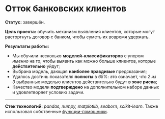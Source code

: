 # Отток банковских клиентов

**Статус:** завершён.

**Цель проекта:** обучить механизм выявления клиентов, которые могут расторгнуть договор с банком, чтобы суметь их вовремя удержать.

**Результаты работы:**
   - Мы обучили несколько **моделей-классификаторов** с упором *именно* на то, чтобы выявить как можно больше клиентов, которые **действительно** уйдут;
   - Выбрана модель, дающая **наиболее правдивые** предсказания;
   - Удалось достичь показателя **полноты** в *65%*: это означает, что *2 из 3* выбранных моделью клиентов действительно будут **в зоне риска**;
   - Качество модели **подтверждено** на дополнительном наборе данных и удовлетворяет условию задачи.
   
---

**Стек технологий**: *pandas, numpy, matplotlib, seaborn, scikit-learn*. Также использовал собственные [функции-помощники](https://github.com/IvanRychkov/helpers).
